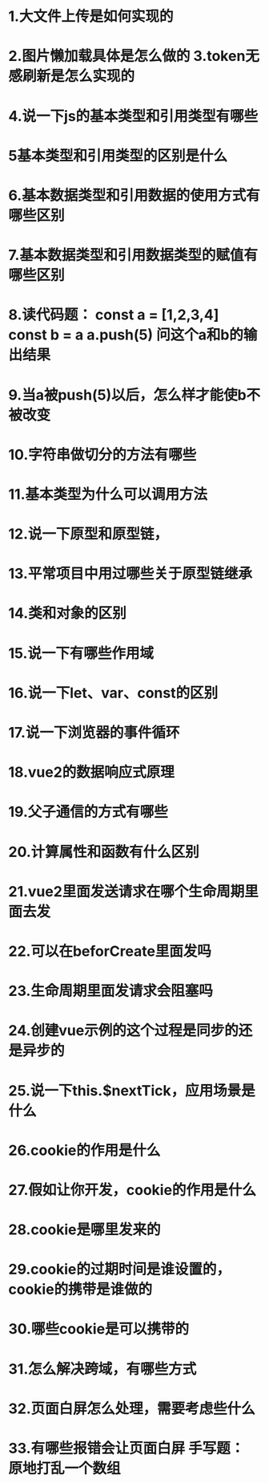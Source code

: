 # 1.大文件上传是如何实现的 
# 2.图片懒加载具体是怎么做的 3.token无感刷新是怎么实现的 
# 4.说一下js的基本类型和引用类型有哪些
#  5基本类型和引用类型的区别是什么 
# 6.基本数据类型和引用数据的使用方式有哪些区别 
# 7.基本数据类型和引用数据类型的赋值有哪些区别 
# 8.读代码题： const a = [1,2,3,4] const b = a a.push(5) 问这个a和b的输出结果
# 9.当a被push(5)以后，怎么样才能使b不被改变 
# 10.字符串做切分的方法有哪些 
# 11.基本类型为什么可以调用方法 
# 12.说一下原型和原型链， 
# 13.平常项目中用过哪些关于原型链继承 
# 14.类和对象的区别 
# 15.说一下有哪些作用域 
# 16.说一下let、var、const的区别 
# 17.说一下浏览器的事件循环 
# 18.vue2的数据响应式原理 
# 19.父子通信的方式有哪些 
# 20.计算属性和函数有什么区别 
# 21.vue2里面发送请求在哪个生命周期里面去发 
# 22.可以在beforCreate里面发吗 
# 23.生命周期里面发请求会阻塞吗 
# 24.创建vue示例的这个过程是同步的还是异步的 
# 25.说一下this.$nextTick，应用场景是什么 
# 26.cookie的作用是什么 
# 27.假如让你开发，cookie的作用是什么 
# 28.cookie是哪里发来的 
# 29.cookie的过期时间是谁设置的，cookie的携带是谁做的 
# 30.哪些cookie是可以携带的 
# 31.怎么解决跨域，有哪些方式 
# 32.页面白屏怎么处理，需要考虑些什么 
# 33.有哪些报错会让页面白屏 手写题： 原地打乱一个数组
